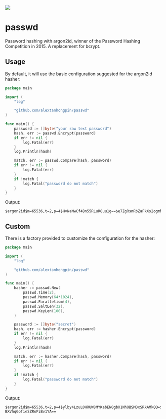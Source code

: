 [![](https://godoc.org/github.com/alextanhongpin/passwd?status.svg)](http://godoc.org/github.com/alextanhongpin/passwd)


# passwd

Password hashing with argon2id, winner of the Password Hashing Competition in 2015. A replacement for bcrypt.



## Usage

By default, it will use the basic configuration suggested for the argon2id hasher:

```go
package main

import (
	"log"

	"github.com/alextanhongpin/passwd"
)

func main() {
	password := []byte("your raw text password")
	hash, err := passwd.Encrypt(password)
	if err != nil {
		log.Fatal(err)
	}
	log.Println(hash)

	match, err := passwd.Compare(hash, password)
	if err != nil {
		log.Fatal(err)
	}
	if !match {
		log.Fatal("password do not match")
	}
}
```

Output:

```
$argon2id$m=65536,t=2,p=4$HvNaNwCf4Bn55RLuR8uu1g==$e7ZgRsnRbZaFkXs2ogmbD5dt/mF5B0IAvOTYDr0ebZI=
```

## Custom 

There is a factory provided to customize the configuration for the hasher:

```go
package main

import (
	"log"

	"github.com/alextanhongpin/passwd"
)

func main() {
	hasher := passwd.New(
		passwd.Time(2),
		passwd.Memory(64*1024),
		passwd.Parallelism(4),
		passwd.SaltLen(32),
		passwd.KeyLen(100),
	)

	password := []byte("secret")
	hash, err := hasher.Encrypt(password)
	if err != nil {
		log.Fatal(err)
	}
	log.Println(hash)

	match, err := hasher.Compare(hash, password)
	if err != nil {
		log.Fatal(err)
	}
	if !match {
		log.Fatal("password do not match")
	}
}
```

Output:

```
$argon2id$m=65536,t=2,p=4$ylby4LzuL0HRUW8MYKabENOgbX1NhOBSMDxSRkAMkQQ=$iDtW/fLs+vxsZQeDu3Aq/5JB9wTq4qG2OksocjLcdg0LaxTdOJtLHaDvN65XZB1ypP4v+K4rTOKQUHNaBWKNt/4fDNOVTXT5KExrZ+jRi+n1Wwd7L
BXVhqGofieSZRoPiBv1YA==
```
